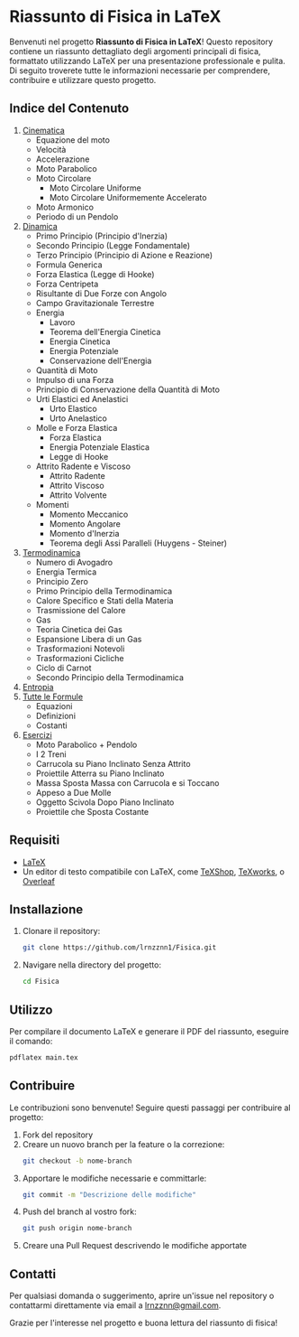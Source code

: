 # Riassunto di Fisica in LaTeX

Benvenuti nel progetto **Riassunto di Fisica in LaTeX**! Questo repository contiene un riassunto dettagliato degli argomenti principali di fisica, formattato utilizzando LaTeX per una presentazione professionale e pulita. Di seguito troverete tutte le informazioni necessarie per comprendere, contribuire e utilizzare questo progetto.

## Indice del Contenuto

1. [Cinematica](#cinematica)
    - Equazione del moto
    - Velocità
    - Accelerazione
    - Moto Parabolico
    - Moto Circolare
        - Moto Circolare Uniforme
        - Moto Circolare Uniformemente Accelerato
    - Moto Armonico
    - Periodo di un Pendolo
2. [Dinamica](#dinamica)
    - Primo Principio (Principio d'Inerzia)
    - Secondo Principio (Legge Fondamentale)
    - Terzo Principio (Principio di Azione e Reazione)
    - Formula Generica
    - Forza Elastica (Legge di Hooke)
    - Forza Centripeta
    - Risultante di Due Forze con Angolo
    - Campo Gravitazionale Terrestre
    - Energia
        - Lavoro
        - Teorema dell'Energia Cinetica
        - Energia Cinetica
        - Energia Potenziale
        - Conservazione dell'Energia
    - Quantità di Moto
    - Impulso di una Forza
    - Principio di Conservazione della Quantità di Moto
    - Urti Elastici ed Anelastici
        - Urto Elastico
        - Urto Anelastico
    - Molle e Forza Elastica
        - Forza Elastica
        - Energia Potenziale Elastica
        - Legge di Hooke
    - Attrito Radente e Viscoso
        - Attrito Radente
        - Attrito Viscoso
        - Attrito Volvente
    - Momenti
        - Momento Meccanico
        - Momento Angolare
        - Momento d'Inerzia
        - Teorema degli Assi Paralleli (Huygens - Steiner)
3. [Termodinamica](#termodinamica)
    - Numero di Avogadro
    - Energia Termica
    - Principio Zero
    - Primo Principio della Termodinamica
    - Calore Specifico e Stati della Materia
    - Trasmissione del Calore
    - Gas
    - Teoria Cinetica dei Gas
    - Espansione Libera di un Gas
    - Trasformazioni Notevoli
    - Trasformazioni Cicliche
    - Ciclo di Carnot
    - Secondo Principio della Termodinamica
4. [Entropia](#entropia)
5. [Tutte le Formule](#tutte-le-formule)
    - Equazioni
    - Definizioni
    - Costanti
6. [Esercizi](#esercizi)
    - Moto Parabolico + Pendolo
    - I 2 Treni
    - Carrucola su Piano Inclinato Senza Attrito
    - Proiettile Atterra su Piano Inclinato
    - Massa Sposta Massa con Carrucola e si Toccano
    - Appeso a Due Molle
    - Oggetto Scivola Dopo Piano Inclinato
    - Proiettile che Sposta Costante

## Requisiti

- [LaTeX](https://www.latex-project.org/get/)
- Un editor di testo compatibile con LaTeX, come [TeXShop](http://pages.uoregon.edu/koch/texshop/), [TeXworks](https://www.tug.org/texworks/), o [Overleaf](https://www.overleaf.com/)

## Installazione

1. Clonare il repository:
    ```bash
    git clone https://github.com/lrnzznn1/Fisica.git
    ```
2. Navigare nella directory del progetto:
    ```bash
    cd Fisica
    ```

## Utilizzo

Per compilare il documento LaTeX e generare il PDF del riassunto, eseguire il comando:
```bash
pdflatex main.tex
```

## Contribuire

Le contribuzioni sono benvenute! Seguire questi passaggi per contribuire al progetto:

1. Fork del repository
2. Creare un nuovo branch per la feature o la correzione:
    ```bash
    git checkout -b nome-branch
    ```
3. Apportare le modifiche necessarie e committarle:
    ```bash
    git commit -m "Descrizione delle modifiche"
    ```
4. Push del branch al vostro fork:
    ```bash
    git push origin nome-branch
    ```
5. Creare una Pull Request descrivendo le modifiche apportate
   
## Contatti

Per qualsiasi domanda o suggerimento, aprire un'issue nel repository o contattarmi direttamente via email a [lrnzznn@gmail.com](mailto:lrnzznn@gmail.com).

Grazie per l'interesse nel progetto e buona lettura del riassunto di fisica!
